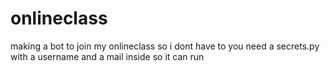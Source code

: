 # onlineclass
making a bot to join my onlineclass so i dont have to 
you need a secrets.py with a username and a mail inside so it can run

